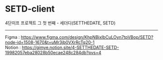 # SETD-client
4단미프 프로젝트 그 첫 번째 - 세더디(SETTHEDATE, SETD)
<hr />

Figma : https://www.figma.com/design/KhpNBjxIbCuLOyn7tpVBop/SETD?node-id=1508-1670&t=uMr3jb0VXrRcTq20-1
<br />
Notion : https://gimye.notion.site/4-SETTHEDATE-SETD-19982057eba28028b50ecae248c284db?pvs=4
